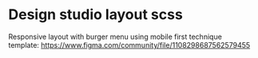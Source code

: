 # Design studio layout scss

Responsive layout with burger menu using mobile first technique  
template: https://www.figma.com/community/file/1108298687562579455

